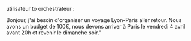 utilisateur to orchestrateur :

Bonjour, j'ai besoin d'organiser un voyage Lyon-Paris aller retour. Nous avons un budget de 100€, nous devons arriver à Paris le vendredi 4 avril avant 20h et revenir le dimanche soir."